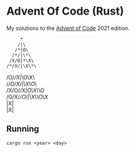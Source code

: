 # Advent Of Code (Rust)

My solutions to the [Advent of Code](https://adventofcode.com/) 2021 edition.

         * 
        /|\                  
       /*|O\
      /*/|\*\
     /X/O|*\X\
    /*/X/|\X\*\
   /O/*/X|*\O\X\             
  /*/O/X/|\X\O\\*\
 /X/O/*/X|O\X\\*\O\
/O/X/*/O/|\X\\*\O\X\
        |X|      
        |X|    

## Running
`cargo run <year> <day>`
